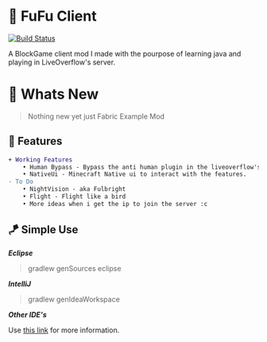 # 🎡 FuFu Client

[![Build Status](https://github.com/IMXNOOBX/green-commits/workflows/ci/badge.svg?branch=master)](https://github.com/IMXNOOBX/green-commits/actions)

A BlockGame client mod I made with the pourpose of learning java and playing in LiveOverflow's server.

# 📣 Whats New

> Nothing new yet just Fabric Example Mod

## 🔺 Features

```diff
+ Working Features 
	• Human Bypass - Bypass the anti human plugin in the liveoverflow's server 
	• NativeUi - Minecraft Native ui to interact with the features. 
- To Do
	• NightVision - aka Fulbright
	• Flight - Flight like a bird 
	• More ideas when i get the ip to join the server :c
```

## 🪁 Simple Use

***Eclipse***

> gradlew genSources eclipse

***IntelliJ***

> gradlew genIdeaWorkspace


***Other IDE's***

Use [this link](https://fabricmc.net/wiki/tutorial:setup) for more information.
